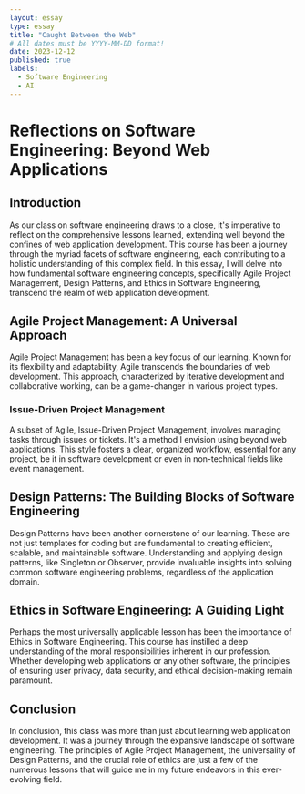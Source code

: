 ```yaml
---
layout: essay
type: essay
title: "Caught Between the Web"
# All dates must be YYYY-MM-DD format!
date: 2023-12-12
published: true
labels:
  - Software Engineering
  - AI
---
```




# Reflections on Software Engineering: Beyond Web Applications

## Introduction

As our class on software engineering draws to a close, it's imperative to reflect on the comprehensive lessons learned, extending well beyond the confines of web application development. This course has been a journey through the myriad facets of software engineering, each contributing to a holistic understanding of this complex field. In this essay, I will delve into how fundamental software engineering concepts, specifically Agile Project Management, Design Patterns, and Ethics in Software Engineering, transcend the realm of web application development.

## Agile Project Management: A Universal Approach

Agile Project Management has been a key focus of our learning. Known for its flexibility and adaptability, Agile transcends the boundaries of web development. This approach, characterized by iterative development and collaborative working, can be a game-changer in various project types.

### Issue-Driven Project Management

A subset of Agile, Issue-Driven Project Management, involves managing tasks through issues or tickets. It's a method I envision using beyond web applications. This style fosters a clear, organized workflow, essential for any project, be it in software development or even in non-technical fields like event management.

## Design Patterns: The Building Blocks of Software Engineering

Design Patterns have been another cornerstone of our learning. These are not just templates for coding but are fundamental to creating efficient, scalable, and maintainable software. Understanding and applying design patterns, like Singleton or Observer, provide invaluable insights into solving common software engineering problems, regardless of the application domain.

## Ethics in Software Engineering: A Guiding Light

Perhaps the most universally applicable lesson has been the importance of Ethics in Software Engineering. This course has instilled a deep understanding of the moral responsibilities inherent in our profession. Whether developing web applications or any other software, the principles of ensuring user privacy, data security, and ethical decision-making remain paramount.

## Conclusion

In conclusion, this class was more than just about learning web application development. It was a journey through the expansive landscape of software engineering. The principles of Agile Project Management, the universality of Design Patterns, and the crucial role of ethics are just a few of the numerous lessons that will guide me in my future endeavors in this ever-evolving field.
